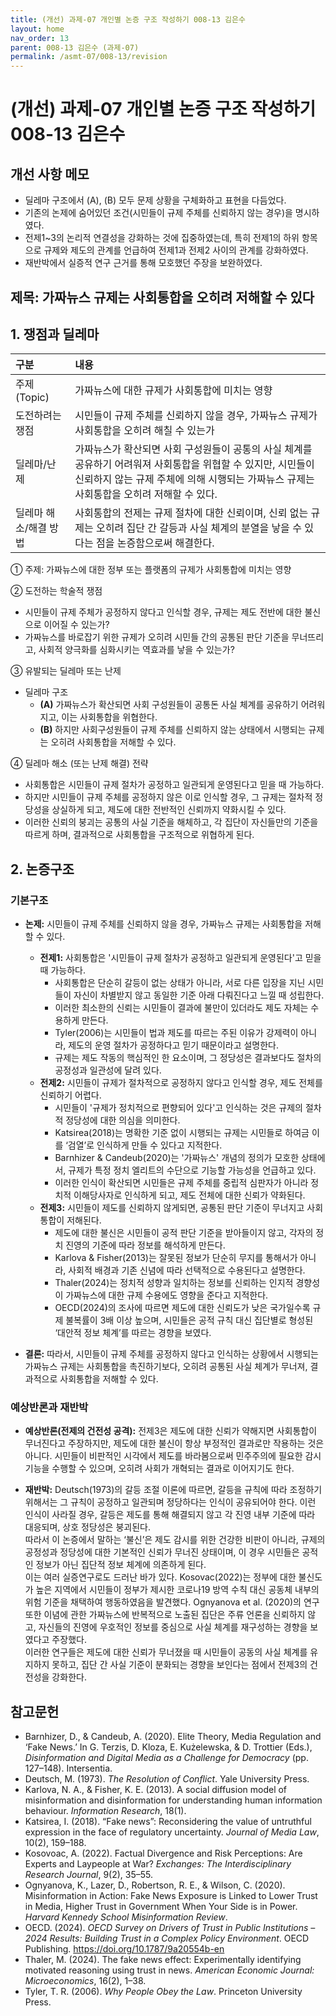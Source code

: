 ```yaml
---
title: (개선) 과제-07 개인별 논증 구조 작성하기 008-13 김은수
layout: home
nav_order: 13
parent: 008-13 김은수 (과제-07)
permalink: /asmt-07/008-13/revision
---
```


# (개선) 과제-07 개인별 논증 구조 작성하기 008-13 김은수

## 개선 사항 메모

- 딜레마 구조에서 (A), (B) 모두 문제 상황을 구체화하고 표현을 다듬었다.
- 기존의 논제에 숨어있던 조건(시민들이 규제 주체를 신뢰하지 않는 경우)을 명시하였다.
- 전제1~3의 논리적 연결성을 강화하는 것에 집중하였는데, 특히 전제1의 하위 항목으로 규제와 제도의 관계를 언급하여 전제1과 전제2 사이의 관계를 강화하였다.
- 재반박에서 실증적 연구 근거를 통해 모호했던 주장을 보완하였다.


## 제목: 가짜뉴스 규제는 사회통합을 오히려 저해할 수 있다

## 1. 쟁점과 딜레마

| 구분 | 내용 |
|:---|:---|
| 주제(Topic) | 가짜뉴스에 대한 규제가 사회통합에 미치는 영향 |
| 도전하려는 쟁점 | 시민들이 규제 주체를 신뢰하지 않을 경우, 가짜뉴스 규제가 사회통합을 오히려 해칠 수 있는가 |
| 딜레마/난제 | 가짜뉴스가 확산되면 사회 구성원들이 공통의 사실 체계를 공유하기 어려워져 사회통합을 위협할 수 있지만, 시민들이 신뢰하지 않는 규제 주체에 의해 시행되는 가짜뉴스 규제는 사회통합을 오히려 저해할 수 있다. |
| 딜레마 해소/해결 방법 | 사회통합의 전제는 규제 절차에 대한 신뢰이며, 신뢰 없는 규제는 오히려 집단 간 갈등과 사실 체계의 분열을 낳을 수 있다는 점을 논증함으로써 해결한다. |

① 주제: 가짜뉴스에 대한 정부 또는 플랫폼의 규제가 사회통합에 미치는 영향

② 도전하는 학술적 쟁점
- 시민들이 규제 주체가 공정하지 않다고 인식할 경우, 규제는 제도 전반에 대한 불신으로 이어질 수 있는가?
- 가짜뉴스를 바로잡기 위한 규제가 오히려 시민들 간의 공통된 판단 기준을 무너뜨리고, 사회적 양극화를 심화시키는 역효과를 낳을 수 있는가?
  
③ 유발되는 딜레마 또는 난제

- 딜레마 구조
  - **(A)** 가짜뉴스가 확산되면 사회 구성원들이 공통돈 사실 체계를 공유하기 어려워지고, 이는 사회통합을 위협한다.
  - **(B)** 하지만 사회구성원들이 규제 주체를 신뢰하지 않는 상태에서 시행되는 규제는 오히려 사회통합을 저해할 수 있다.

④ 딜레마 해소 (또는 난제 해결) 전략
- 사회통합은 시민들이 규제 절차가 공정하고 일관되게 운영된다고 믿을 때 가능하다.
- 하지만 시민들이 규제 주체를 공정하지 않은 이로 인식할 경우, 그 규제는 절차적 정당성을 상실하게 되고, 제도에 대한 전반적인 신뢰까지 약화시킬 수 있다.
- 이러한 신뢰의 붕괴는 공통의 사실 기준을 해체하고, 각 집단이 자신들만의 기준을 따르게 하며, 결과적으로 사회통합을 구조적으로 위협하게 된다.

## 2. 논증구조

### 기본구조

- **논제:** 시민들이 규제 주체를 신뢰하지 않을 경우, 가짜뉴스 규제는 사회통합을 저해할 수 있다.
  - **전제1:** 사회통합은 '시민들이 규제 절차가 공정하고 일관되게 운영된다'고 믿을 때 가능하다.
    - 사회통합은 단순히 갈등이 없는 상태가 아니라, 서로 다른 입장을 지닌 시민들이 자신이 차별받지 않고 동일한 기준 아래 다뤄진다고 느낄 때 성립한다.
    - 이러한 최소한의 신뢰는 시민들이 결과에 불만이 있더라도 제도 자체는 수용하게 만든다.
    - Tyler(2006)는 시민들이 법과 제도를 따르는 주된 이유가 강제력이 아니라, 제도의 운영 절차가 공정하다고 믿기 때문이라고 설명한다.
    - 규제는 제도 작동의 핵심적인 한 요소이며, 그 정당성은 결과보다도 절차의 공정성과 일관성에 달려 있다.
  - **전제2:** 시민들이 규제가 절차적으로 공정하지 않다고 인식할 경우, 제도 전체를 신뢰하기 어렵다.
    - 시민들이 '규제가 정치적으로 편향되어 있다'고 인식하는 것은 규제의 절차적 정당성에 대한 의심을 의미한다.
    - Katsirea(2018)는 명확한 기준 없이 시행되는 규제는 시민들로 하여금 이를 ‘검열’로 인식하게 만들 수 있다고 지적한다.
    - Barnhizer & Candeub(2020)는 '가짜뉴스' 개념의 정의가 모호한 상태에서, 규제가 특정 정치 엘리트의 수단으로 기능할 가능성을 언급하고 있다.
    - 이러한 인식이 확산되면 시민들은 규제 주체를 중립적 심판자가 아니라 정치적 이해당사자로 인식하게 되고, 제도 전체에 대한 신뢰가 약화된다.
  - **전제3:** 시민들이 제도를 신뢰하지 않게되면, 공통된 판단 기준이 무너지고 사회통합이 저해된다.
    - 제도에 대한 불신은 시민들이 공적 판단 기준을 받아들이지 않고, 각자의 정치 진영의 기준에 따라 정보를 해석하게 만든다.
    - Karlova & Fisher(2013)는 잘못된 정보가 단순히 무지를 통해서가 아니라, 사회적 배경과 기존 신념에 따라 선택적으로 수용된다고 설명한다.
    - Thaler(2024)는 정치적 성향과 일치하는 정보를 신뢰하는 인지적 경향성이 가짜뉴스에 대한 규제 수용에도 영향을 준다고 지적한다.
    - OECD(2024)의 조사에 따르면 제도에 대한 신뢰도가 낮은 국가일수록 규제 불복률이 3배 이상 높으며, 시민들은 공적 규칙 대신 집단별로 형성된 ‘대안적 정보 체계’를 따르는 경향을 보였다.

- **결론:** 따라서, 시민들이 규제 주체를 공정하지 않다고 인식하는 상황에서 시행되는 가짜뉴스 규제는 사회통합을 촉진하기보다, 오히려 공통된 사실 체계가 무너져, 결과적으로 사회통합을 저해할 수 있다.

### 예상반론과 재반박

- **예상반론(전제의 건전성 공격):** 전제3은 제도에 대한 신뢰가 약해지면 사회통합이 무너진다고 주장하지만, 제도에 대한 불신이 항상 부정적인 결과로만 작용하는 것은 아니다. 시민들이 비판적인 시각에서 제도를 바라봄으로써 민주주의에 필요한 감시 기능을 수행할 수 있으며, 오히려 사회가 개혁되는 결과로 이어지기도 한다.

- **재반박:** Deutsch(1973)의 갈등 조절 이론에 따르면, 갈등을 규칙에 따라 조정하기 위해서는 그 규칙이 공정하고 일관되며 정당하다는 인식이 공유되어야 한다. 이런 인식이 사라질 경우, 갈등은 제도를 통해 해결되지 않고 각 진영 내부 기준에 따라 대응되며, 상호 정당성은 붕괴된다.  
따라서 이 논증에서 말하는 ‘불신’은 제도 감시를 위한 건강한 비판이 아니라, 규제의 공정성과 정당성에 대한 기본적인 신뢰가 무너진 상태이며, 이 경우 시민들은 공적인 정보가 아닌 집단적 정보 체계에 의존하게 된다.  
이는 여러 실증연구로도 드러난 바가 있다. Kosovac(2022)는 정부에 대한 불신도가 높은 지역에서 시민들이 정부가 제시한 코로나19 방역 수칙 대신 공동체 내부의 위험 기준을 채택하여 행동하였음을 발견했다. Ognyanova et al. (2020)의 연구 또한 이념에 관한 가짜뉴스에 반복적으로 노출된 집단은 주류 언론을 신뢰하지 않고, 자신들의 진영에 우호적인 정보를 중심으로 사실 체계를 재구성하는 경향을 보였다고 주장했다.  
이러한 연구들은 제도에 대한 신뢰가 무너졌을 때 시민들이 공동의 사실 체계를 유지하지 못하고, 집단 간 사실 기준이 분화되는 경향을 보인다는 점에서 전제3의 건전성을 강화한다.

## 참고문헌

- Barnhizer, D., & Candeub, A. (2020). Elite Theory, Media Regulation and ‘Fake News.’ In G. Terzis, D. Kloza, E. Kużelewska, & D. Trottier (Eds.), *Disinformation and Digital Media as a Challenge for Democracy* (pp. 127–148). Intersentia.
- Deutsch, M. (1973). *The Resolution of Conflict*. Yale University Press.
- Karlova, N. A., & Fisher, K. E. (2013). A social diffusion model of misinformation and disinformation for understanding human information behaviour. *Information Research*, 18(1).
- Katsirea, I. (2018). “Fake news”: Reconsidering the value of untruthful expression in the face of regulatory uncertainty. *Journal of Media Law*, 10(2), 159–188.
- Kosovoac, A. (2022). Factual Divergence and Risk Perceptions: Are Experts and Laypeople at War? *Exchanges: The Interdisciplinary Research Journal*, 9(2), 35–55.
- Ognyanova, K., Lazer, D., Robertson, R. E., & Wilson, C. (2020). Misinformation in Action: Fake News Exposure is Linked to Lower Trust in Media, Higher Trust in Government When Your Side is in Power. *Harvard Kennedy School Misinformation Review*.
- OECD. (2024). *OECD Survey on Drivers of Trust in Public Institutions – 2024 Results: Building Trust in a Complex Policy Environment*. OECD Publishing. https://doi.org/10.1787/9a20554b-en
- Thaler, M. (2024). The fake news effect: Experimentally identifying motivated reasoning using trust in news. *American Economic Journal: Microeconomics*, 16(2), 1–38.
- Tyler, T. R. (2006). *Why People Obey the Law*. Princeton University Press.